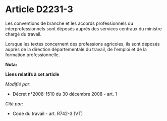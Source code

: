# Article D2231-3

Les conventions de branche et les accords professionnels ou interprofessionnels sont déposés auprès des services centraux du
ministre chargé du travail. 

Lorsque les textes concernent des professions agricoles, ils sont déposés                    auprès de la direction
départementale du travail, de l'emploi et de la formation professionnelle.

**Nota:**



**Liens relatifs à cet article**

_Modifié par_:

  - Décret n°2008-1510 du 30 décembre 2008 - art. 1

_Cité par_:

  - Code du travail - art. R742-3 (VT)

